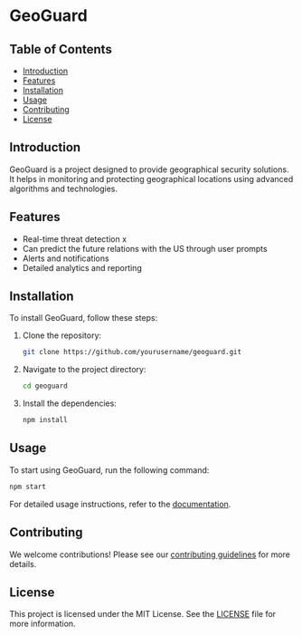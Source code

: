 # GeoGuard
## Table of Contents
- [Introduction](#introduction)
- [Features](#features)
- [Installation](#installation)
- [Usage](#usage)
- [Contributing](#contributing)
- [License](#license)

## Introduction
GeoGuard is a project designed to provide geographical security solutions. It helps in monitoring and protecting geographical locations using advanced algorithms and technologies.

## Features
- Real-time threat detection x
- Can predict the future relations with the US through user prompts
- Alerts and notifications
- Detailed analytics and reporting

## Installation
To install GeoGuard, follow these steps:
1. Clone the repository:
    ```sh
    git clone https://github.com/yourusername/geoguard.git
    ```
2. Navigate to the project directory:
    ```sh
    cd geoguard
    ```
3. Install the dependencies:
    ```sh
    npm install
    ```

## Usage
To start using GeoGuard, run the following command:
```sh
npm start
```
For detailed usage instructions, refer to the [documentation](docs/usage.md).

## Contributing
We welcome contributions! Please see our [contributing guidelines](CONTRIBUTING.md) for more details.

## License
This project is licensed under the MIT License. See the [LICENSE](LICENSE) file for more information.
